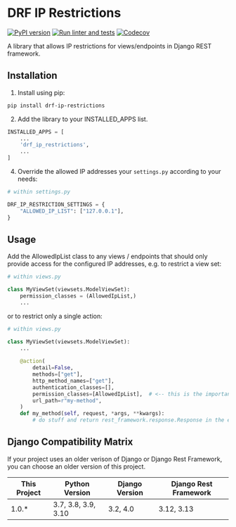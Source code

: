 # DRF IP Restrictions

[![PyPI version](https://img.shields.io/pypi/v/drf-ip-restrictions.svg)](https://pypi.org/project/drf-ip-restrictions/)
[![Run linter and tests](https://github.com/anexia/drf-ip-restrictions/actions/workflows/test.yml/badge.svg?branch=main)](https://github.com/anexia/drf-ip-restrictions/actions/workflows/test.yml)
[![Codecov](https://img.shields.io/codecov/c/gh/anexia/drf-ip-restrictions)](https://codecov.io/gh/anexia/drf-ip-restrictions)

A library that allows IP restrictions for views/endpoints in Django REST framework.

## Installation

1. Install using pip:

```sh
pip install drf-ip-restrictions
```

2. Add the library to your INSTALLED_APPS list.

```python
INSTALLED_APPS = [
    ...
    'drf_ip_restrictions',
    ...
]
```

4. Override the allowed IP addresses your `settings.py` according to your needs:

```python
# within settings.py

DRF_IP_RESTRICTION_SETTINGS = {
    "ALLOWED_IP_LIST": ["127.0.0.1"],
}
```

## Usage

Add the AllowedIpList class to any views / endpoints that should only provide access for the 
configured IP addresses, e.g. to restrict a view set:

```python
# within views.py

class MyViewSet(viewsets.ModelViewSet):
    permission_classes = (AllowedIpList,)
    ...
```

or to restrict only a single action:

```python
# within views.py

class MyViewSet(viewsets.ModelViewSet):
    ...
    
    @action(
        detail=False,
        methods=["get"],
        http_method_names=["get"],
        authentication_classes=[],
        permission_classes=[AllowedIpList],  # <-- this is the important part for IP restrictions to work
        url_path=r"my-method",
    )
    def my_method(self, request, *args, **kwargs):
        # do stuff and return rest_framework.response.Response in the end
```

## Django Compatibility Matrix

If your project uses an older verison of Django or Django Rest Framework, you can choose an older version of this project.

| This Project | Python Version      | Django Version | Django Rest Framework |
|--------------|---------------------|----------------|-----------------------|
| 1.0.*        | 3.7, 3.8, 3.9, 3.10 | 3.2, 4.0       | 3.12, 3.13            |
